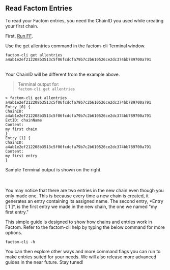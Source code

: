 ## Read Factom Entries

To read your Factom entries, you need the ChainID you used while creating your first chain. 

First, [Run FF](#run-factom-federation).

Use the get allentries command in the factom-cli Terminal window.

`factom-cli get allentries a4ab1e2ef212208b3513c5f06fcdcfa79b7c2b610526ce2dc374bb789700a791`

<aside class="notice"><br>
Your ChainID will be different from the example above.
</aside>

> Terminal output for:<br>
> `factom-cli get allentries`

```shell
> factom-cli get allentries a4ab1e2ef212208b3513c5f06fcdcfa79b7c2b610526ce2dc374bb789700a791
Entry [0] {
ChainID: a4ab1e2ef212208b3513c5f06fcdcfa79b7c2b610526ce2dc374bb789700a791
ExtID: chainName
Content:
my first chain
}
Entry [1] {
ChainID: a4ab1e2ef212208b3513c5f06fcdcfa79b7c2b610526ce2dc374bb789700a791
Content:
my first entry
}
```

Sample Terminal output is shown on the right.
<br>
<br>

<aside class="notice"><br>
You may notice that there are two entries in the new chain even though you only made one. This is because every time a new chain is created, it generates an entry containing its assigned name. 
The second entry, *Entry [ 1 ]*, is the first entry we made in the new chain, the one we named "my first entry."
</aside>

This simple guide is designed to show how chains and entries work in Factom. Refer to the factom-cli help by typing the below command for more options.

`factom-cli -h`

You can then explore other ways and more command flags you can run to make entries suited for your needs.
We will also release more advanced guides in the near future. Stay tuned!